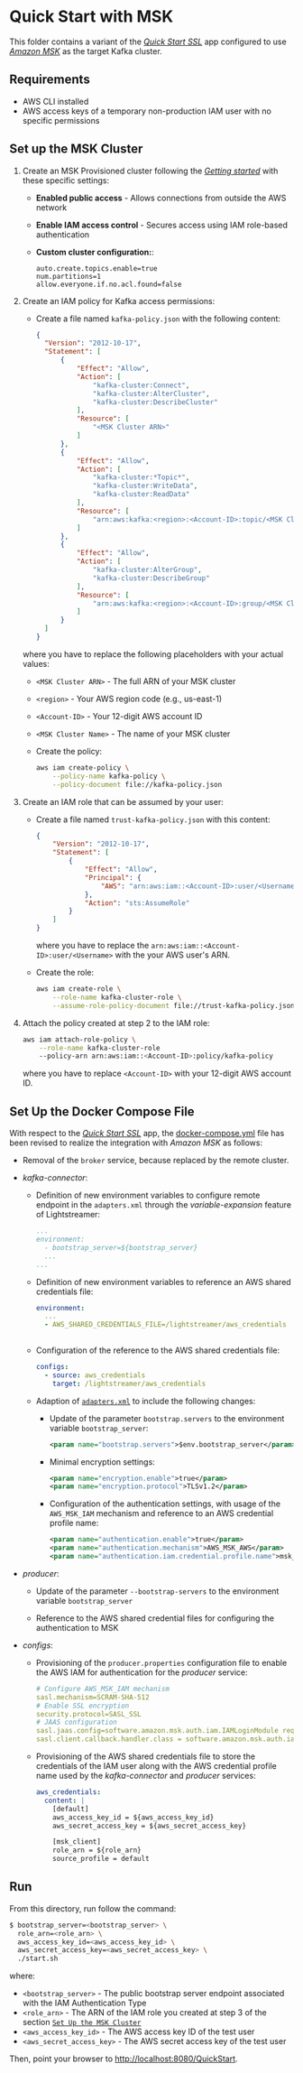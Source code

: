 # Quick Start with MSK

This folder contains a variant of the [_Quick Start SSL_](../../../quickstart-ssl/README.md#quick-start-ssl) app configured to use [_Amazon MSK_](https://aws.amazon.com/msk/) as the target Kafka cluster.

## Requirements

- AWS CLI installed
- AWS access keys of a temporary non-production IAM user with no specific permissions

## Set up the MSK Cluster

1. Create an MSK Provisioned cluster following the [_Getting started_](https://docs.aws.amazon.com/msk/latest/developerguide/getting-started.html) with these specific settings:

   - **Enabled public access** - Allows connections from outside the AWS network

   - **Enable IAM access control** - Secures access using IAM role-based authentication

   - **Custom cluster configuration:**:

     ```properties
     auto.create.topics.enable=true
     num.partitions=1
     allow.everyone.if.no.acl.found=false
     ```

2. Create an IAM policy for Kafka access permissions:

   - Create a file named `kafka-policy.json` with the following content:

     ```json
     {
       "Version": "2012-10-17",
       "Statement": [
           {
               "Effect": "Allow",
               "Action": [
                   "kafka-cluster:Connect",
                   "kafka-cluster:AlterCluster",
                   "kafka-cluster:DescribeCluster"
               ],
               "Resource": [
                   "<MSK Cluster ARN>"
               ]
           },
           {
               "Effect": "Allow",
               "Action": [
                   "kafka-cluster:*Topic*",
                   "kafka-cluster:WriteData",
                   "kafka-cluster:ReadData"
               ],
               "Resource": [
                   "arn:aws:kafka:<region>:<Account-ID>:topic/<MSK Cluster Name>/*"
               ]
           },
           {
               "Effect": "Allow",
               "Action": [
                   "kafka-cluster:AlterGroup",
                   "kafka-cluster:DescribeGroup"
               ],
               "Resource": [
                   "arn:aws:kafka:<region>:<Account-ID>:group/<MSK Cluster Name>/*"
               ]
           }
       ]
     }
     ```

    where you have to replace the following placeholders with your actual values:

    - `<MSK Cluster ARN>` - The full ARN of your MSK cluster
    - `<region>` - Your AWS region code (e.g., us-east-1)
    - `<Account-ID>` - Your 12-digit AWS account ID
    - `<MSK Cluster Name>` -  The name of your MSK cluster

   - Create the policy:

     ```sh
     aws iam create-policy \
         --policy-name kafka-policy \
         --policy-document file://kafka-policy.json
     ```

3. Create an IAM role that can be assumed by your user:

   - Create a file named `trust-kafka-policy.json` with this content:

     ```json
     {
         "Version": "2012-10-17",
         "Statement": [
             {
                 "Effect": "Allow",
                 "Principal": {
                     "AWS": "arn:aws:iam::<Account-ID>:user/<Username>"
                 },
                 "Action": "sts:AssumeRole"
             }
         ]
     }
     ```

     where you have to replace the `arn:aws:iam::<Account-ID>:user/<Username>` with the your AWS user's ARN.

   - Create the role:

     ```sh
     aws iam create-role \
         --role-name kafka-cluster-role \
         --assume-role-policy-document file://trust-kafka-policy.json
     ```

4. Attach the policy created at step 2 to the IAM role:

   ```sh
   aws iam attach-role-policy \
       --role-name kafka-cluster-role 
       --policy-arn arn:aws:iam::<Account-ID>:policy/kafka-policy
   ```

   where you have to replace `<Account-ID>` with your 12-digit AWS account ID.
   
## Set Up the Docker Compose File

With respect to the [_Quick Start SSL_](../../../quickstart-ssl/README.md#quick-start-ssl) app, the [docker-compose.yml](docker-compose.yml) file has been revised to realize the integration with _Amazon MSK_ as follows:

- Removal of the `broker` service, because replaced by the remote cluster.

- _kafka-connector_:

  - Definition of new environment variables to configure remote endpoint in the `adapters.xml` through the _variable-expansion_ feature of Lightstreamer:

    ```yaml
    ...
    environment:
      - bootstrap_server=${bootstrap_server}
      ...
    ...
    ```

  - Definition of new environment variables to reference an AWS shared credentials file:
  
    ```yaml
    environment:
      ...
      - AWS_SHARED_CREDENTIALS_FILE=/lightstreamer/aws_credentials
      
    ```

  - Configuration of the reference to the AWS shared credentials file:

    ```yaml
    configs:
      - source: aws_credentials
        target: /lightstreamer/aws_credentials
    ```

  - Adaption of [`adapters.xml`](./adapters.xml) to include the following changes:

    - Update of the parameter `bootstrap.servers` to the environment variable `bootstrap_server`:

      ```xml
      <param name="bootstrap.servers">$env.bootstrap_server</param>
      ```

    - Minimal encryption settings:

      ```xml
      <param name="encryption.enable">true</param>
      <param name="encryption.protocol">TLSv1.2</param>
      ```

    - Configuration of the authentication settings, with usage of the `AWS_MSK_IAM` mechanism and reference to an AWS credential profile name:

      ```xml
      <param name="authentication.enable">true</param>
      <param name="authentication.mechanism">AWS_MSK_AWS</param>
      <param name="authentication.iam.credential.profile.name">msk_client</param>
      ```

- _producer_:

   - Update of the parameter `--bootstrap-servers` to the environment variable `bootstrap_server`

   - Reference to the AWS shared credential files for configuring the authentication to MSK
  
- _configs_:

   - Provisioning of the `producer.properties` configuration file to enable the AWS IAM for authentication for the _producer_ service:
    
     ```yaml
     # Configure AWS_MSK_IAM mechanism
     sasl.mechanism=SCRAM-SHA-512
     # Enable SSL encryption
     security.protocol=SASL_SSL
     # JAAS configuration
     sasl.jaas.config=software.amazon.msk.auth.iam.IAMLoginModule required awsProfileName="msk_client";
     sasl.client.callback.handler.class = software.amazon.msk.auth.iam.IAMClientCallbackHandler
     ``` 

  - Provisioning of the AWS shared credentials file to store the credentials of the IAM user along with the AWS credential profile name used by the _kafka-connector_ and _producer_ services:

    ```yaml
    aws_credentials:
      content: |
        [default]
        aws_access_key_id = ${aws_access_key_id}
        aws_secret_access_key = ${aws_secret_access_key}

        [msk_client]
        role_arn = ${role_arn}
        source_profile = default
    ```

## Run

From this directory, run follow the command:

```sh
$ bootstrap_server=<bootstrap_server> \
  role_arn=<role_arn> \
  aws_access_key_id=<aws_access_key_id> \
  aws_secret_access_key=<aws_secret_access_key> \
  ./start.sh 
```

where:

- `<bootstrap_server>` - The public bootstrap server endpoint associated with the IAM Authentication Type
- `<role_arn>` - The ARN of the IAM role you created at step 3 of the section [`Set Up the MSK Cluster`](#set-up-the-msk-cluster)
- `<aws_access_key_id>` - The AWS access key ID of the test user
- `<aws_secret_access_key>` - The AWS secret access key of the test user

Then, point your browser to [http://localhost:8080/QuickStart](http://localhost:8080/QuickStart).
